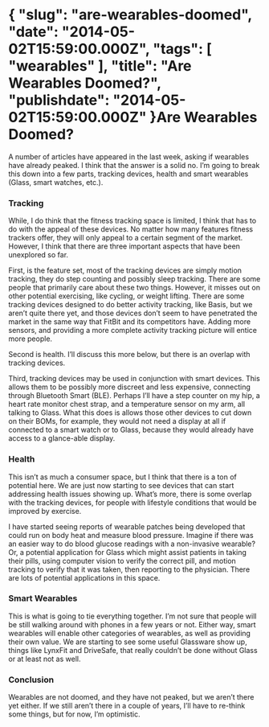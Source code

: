 {
    "slug": "are-wearables-doomed",
    "date": "2014-05-02T15:59:00.000Z",
    "tags": [
        "wearables"
    ],
    "title": "Are Wearables Doomed?",
    "publishdate": "2014-05-02T15:59:00.000Z"
}Are Wearables Doomed?
=====================




<p>A number of articles have appeared in the last week, asking if wearables have already peaked. I think that the answer is a solid no. I&rsquo;m going to break this down into a few parts, tracking devices, health and smart wearables (Glass, smart watches, etc.).</p>

<h3>Tracking</h3>

<p>While, I do think that the fitness tracking space is limited, I think that has to do with the appeal of these devices. No matter how many features fitness trackers offer, they will only appeal to a certain segment of the market. However, I think that there are three important aspects that have been unexplored so far.</p>

<p>First, is the feature set, most of the tracking devices are simply motion tracking, they do step counting and possibly sleep tracking. There are some people that primarily care about these two things. However, it misses out on other potential exercising, like cycling, or weight lifting. There are some tracking devices designed to do better activity tracking, like Basis, but we aren&rsquo;t quite there yet, and those devices don&rsquo;t seem to have penetrated the market in the same way that FitBit and its competitors have. Adding more sensors, and providing a more complete activity tracking picture will entice more people.</p>

<p>Second is health. I&rsquo;ll discuss this more below, but there is an overlap with tracking devices.</p>

<p>Third, tracking devices may be used in conjunction with smart devices. This allows them to be possibly more discreet and less expensive, connecting through Bluetooth Smart (BLE). Perhaps I&rsquo;ll have a step counter on my hip, a heart rate monitor chest strap, and a temperature sensor on my arm, all talking to Glass. What this does is allows those other devices to cut down on their BOMs, for example, they would not need a display at all if connected to a smart watch or to Glass, because they would already have access to a glance-able display.</p>

<h3>Health</h3>

<p>This isn&rsquo;t as much a consumer space, but I think that there is a ton of potential here. We are just now starting to see devices that can start addressing health issues showing up. What&rsquo;s more, there is some overlap with the tracking devices, for people with lifestyle conditions that would be improved by exercise.</p>

<p>I have started seeing reports of wearable patches being developed that could run on body heat and measure blood pressure. Imagine if there was an easier way to do blood glucose readings with a non-invasive wearable? Or, a potential application for Glass which might assist patients in taking their pills, using computer vision to verify the correct pill, and motion tracking to verify that it was taken, then reporting to the physician. There are lots of potential applications in this space.</p>

<h3>Smart Wearables</h3>

<p>This is what is going to tie everything together. I&rsquo;m not sure that people will be still walking around with phones in a few years or not. Either way, smart wearables will enable other categories of wearables, as well as providing their own value. We are starting to see some useful Glassware show up, things like LynxFit and DriveSafe, that really couldn&rsquo;t be done without Glass or at least not as well.</p>

<h3>Conclusion</h3>

<p>Wearables are not doomed, and they have not peaked, but we aren&rsquo;t there yet either. If we still aren&rsquo;t there in a couple of years, I&rsquo;ll have to re-think some things, but for now, I&rsquo;m optimistic.</p>
